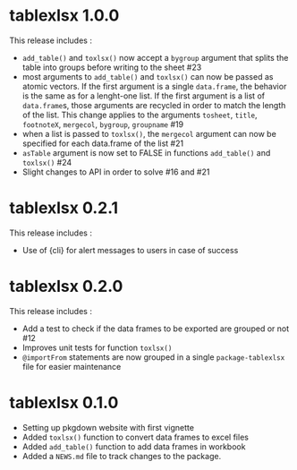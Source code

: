 # tablexlsx 1.0.0

This release includes :

* `add_table()` and `toxlsx()` now accept a `bygroup` argument that splits the table into groups before writing to the sheet #23
* most arguments to `add_table()` and `toxlsx()` can now be passed as atomic vectors. If the first argument is a single `data.frame`, the behavior is the same as for a lenght-one list. If the first argument is a list of `data.frame`s, those arguments are recycled in order to match the length of the list. This change applies to the arguments `tosheet`, `title`, `footnoteX`, `mergecol`, `bygroup`, `groupname` #19
* when a list is passed to `toxlsx()`, the `mergecol` argument can now be specified for each data.frame of the list #21
* `asTable` argument is now set to FALSE in functions `add_table()` and `toxlsx()` #24
* Slight changes to API in order to solve #16 and #21 

# tablexlsx 0.2.1

This release includes :

* Use of {cli} for alert messages to users in case of success

# tablexlsx 0.2.0

This release includes :

* Add a test to check if the data frames to be exported are grouped or not #12
* Improves unit tests for function `toxlsx()`
* `@importFrom` statements are now grouped in a single `package-tablexlsx` file
for easier maintenance

# tablexlsx 0.1.0

* Setting up pkgdown website with first vignette
* Added `toxlsx()` function to convert data frames to excel files
* Added `add_table()` function to add data frames in workbook
* Added a `NEWS.md` file to track changes to the package.
